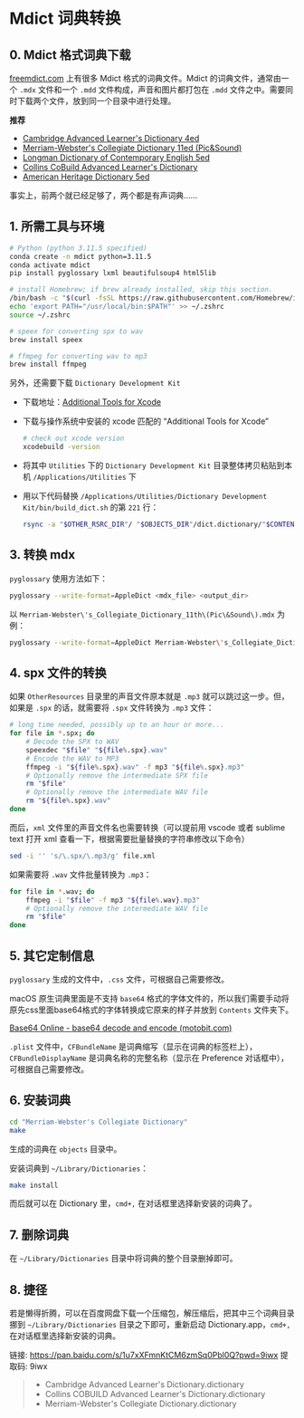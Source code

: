 # Mdict 词典转换

## 0. Mdict 格式词典下载

[freemdict.com](https://downloads.freemdict.com/) 上有很多 Mdict 格式的词典文件。Mdict 的词典文件，通常由一个 `.mdx` 文件和一个 `.mdd` 文件构成，声音和图片都打包在 `.mdd` 文件之中。需要同时下载两个文件，放到同一个目录中进行处理。

**推荐**

* [Cambridge Advanced Learner's Dictionary 4ed](https://downloads.freemdict.com/Recommend/Collections/_Cambridge/CALD%204th/)
* [Merriam-Webster's Collegiate Dictionary 11ed (Pic&Sound)](https://downloads.freemdict.com/Recommend/Collections/Merriam-Webster/Merriam-Webster/Merriam-Webster/)
* [Longman Dictionary of Contemporary English 5ed](https://downloads.freemdict.com/Recommend/LDOCE5%2B%2B%20V%201-35.zip) 
* [Collins CoBuild Advanced Learner's Dictionary](https://downloads.freemdict.com/Recommend/CollinsCOBUILDAdvancedLearner%E2%80%99sDictionaryOnline2017.zip)
* [American Heritage Dictionary 5ed](https://downloads.freemdict.com/Recommend/AHD5.zip)

事实上，前两个就已经足够了，两个都是有声词典……

## 1. 所需工具与环境

```bash
# Python (python 3.11.5 specified)
conda create -n mdict python=3.11.5
conda activate mdict
pip install pyglossary lxml beautifulsoup4 html5lib

# install Homebrew; if brew already installed, skip this section.
/bin/bash -c "$(curl -fsSL https://raw.githubusercontent.com/Homebrew/install/HEAD/install.sh)"
echo 'export PATH="/usr/local/bin:$PATH"' >> ~/.zshrc
source ~/.zshrc

# speex for converting spx to wav
brew install speex

# ffmpeg for converting wav to mp3
brew install ffmpeg
```

另外，还需要下载 `Dictionary Development Kit`

* 下载地址：[Additional Tools for Xcode](http://developer.apple.com/downloads)

* 下载与操作系统中安装的 xcode 匹配的 “Additional Tools for Xcode”
  ```bash
  # check out xcode version
  xcodebuild -version
  ```

* 将其中 `Utilities` 下的 `Dictionary Development Kit` 目录整体拷贝粘贴到本机 `/Applications/Utilities` 下

* 用以下代码替换 `/Applications/Utilities/Dictionary Development Kit/bin/build_dict.sh` 的第 `221` 行：

  ```bash
  rsync -a "$OTHER_RSRC_DIR"/ "$OBJECTS_DIR"/dict.dictionary/"$CONTENTS_DATA_PATH" || error "Error."
  ```

## 3. 转换 mdx

`pyglossary` 使用方法如下：

```bash
pyglossary --write-format=AppleDict <mdx_file> <output_dir>
```

以 `Merriam-Webster\'s_Collegiate_Dictionary_11th\(Pic\&Sound\).mdx` 为例：

```bash
pyglossary --write-format=AppleDict Merriam-Webster\'s_Collegiate_Dictionary_11th\(Pic\&Sound\).mdx "Merriam-Webster's Collegiate Dictionary"
```

## 4. spx 文件的转换

如果 `OtherResources` 目录里的声音文件原本就是 `.mp3` 就可以跳过这一步。但，如果是 `.spx` 的话，就需要将 `.spx` 文件转换为 `.mp3` 文件：

```bash
# long time needed, possibly up to an hour or more...
for file in *.spx; do
    # Decode the SPX to WAV
    speexdec "$file" "${file%.spx}.wav"
    # Encode the WAV to MP3
    ffmpeg -i "${file%.spx}.wav" -f mp3 "${file%.spx}.mp3"
    # Optionally remove the intermediate SPX file    
    rm "$file"
    # Optionally remove the intermediate WAV file
    rm "${file%.spx}.wav"    
done
```

而后，`xml` 文件里的声音文件名也需要转换（可以提前用 vscode 或者 sublime text 打开 xml 查看一下，根据需要批量替换的字符串修改以下命令）

```bash
sed -i '' 's/\.spx/\.mp3/g' file.xml
```

如果需要将 `.wav` 文件批量转换为 `.mp3`：

```bash
for file in *.wav; do
    ffmpeg -i "$file" -f mp3 "${file%.wav}.mp3"
    # Optionally remove the intermediate WAV file    
    rm "$file"
done
```

## 5. 其它定制信息

`pyglossary` 生成的文件中，`.css` 文件，可根据自己需要修改。

macOS 原生词典里面是不支持 `base64` 格式的字体文件的，所以我们需要手动将原先css里面base64格式的字体转换成它原来的样子并放到 `Contents` 文件夹下。

[Base64 Online - base64 decode and encode (motobit.com)](https://www.motobit.com/util/base64-decoder-encoder.asp)

`.plist` 文件中，`CFBundleName` 是词典缩写（显示在词典的标签栏上），`CFBundleDisplayName` 是词典名称的完整名称（显示在 Preference 对话框中），可根据自己需要修改。

## 6. 安装词典

```bash
cd "Merriam-Webster's Collegiate Dictionary"
make
```

生成的词典在 `objects` 目录中。

安装词典到 `~/Library/Dictionaries`：

```bash
make install
```

而后就可以在 Dictionary 里，`cmd+,` 在对话框里选择新安装的词典了。

## 7. 删除词典

在 `~/Library/Dictionaries` 目录中将词典的整个目录删掉即可。

## 8. 捷径

若是懒得折腾，可以在百度网盘下载一个压缩包，解压缩后，把其中三个词典目录挪到 `~/Library/Dictionaries` 目录之下即可，重新启动 Dictionary.app，`cmd+,` 在对话框里选择新安装的词典。

链接: https://pan.baidu.com/s/1u7xXFmnKtCM6zmSq0Pbl0Q?pwd=9iwx 提取码: 9iwx 

> * Cambridge Advanced Learner's Dictionary.dictionary
> * Collins COBUILD Advanced Learner's Dictionary.dictionary
> * Merriam-Webster's Collegiate Dictionary.dictionary
